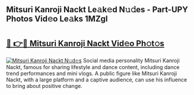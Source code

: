 ## Mitsuri Kanroji Nackt Le𝚊k𝚎d N𝚞𝚍es - Part-UPY Photos Vid𝚎o Le𝚊ks 1MZgI

# <h2><a href="http://fb7qcn.evod.top/?m=Mitsuri+Kanroji+Nackt">🔗 👉🔴 Mitsuri Kanroji Nackt Vid𝚎o Ph𝚘t𝚘s</a></h2>

[![Mitsuri Kanroji Nackt N𝚞d𝚎s](https://i.imgur.com/8V9OHl7.gif)](http://fb7qcn.evod.top/?m=Mitsuri+Kanroji+Nackt)
Social media personality Mitsuri Kanroji Nackt, famous for sharing lifestyle and dance content, including dance trend performances and mini vlogs. A public figure like Mitsuri Kanroji Nackt, with a large platform and a captive audience, can use his influence to bring about positive change. 
